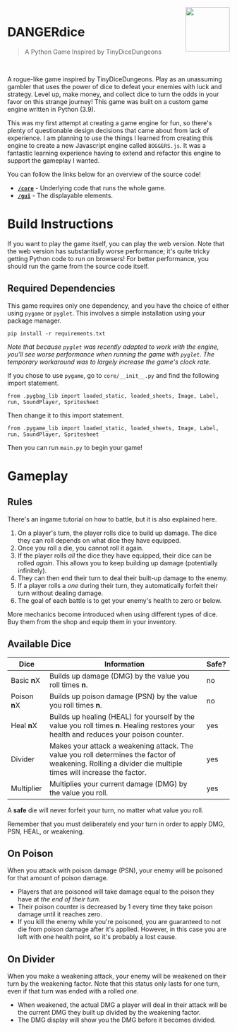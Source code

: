 <img src="docs/assets/icon.ico" height="100" align="right"/>

# DANGERdice

> A Python Game Inspired by TinyDiceDungeons

<br>

A rogue-like game inspired by TinyDiceDungeons. Play as an unassuming gambler that uses the power of dice
to defeat your enemies with luck and strategy. Level up, make money, and collect dice to turn the odds in
your favor on this strange journey! This game was built on a custom game engine written in Python (3.9).

This was my first attempt at creating a game engine for fun, so there's plenty of questionable design decisions 
that came about from lack of experience. I am planning to use the things I learned from creating this engine 
to create a new Javascript engine called `BOGGERS.js`. It was a fantastic learning experience having to extend
and refactor this engine to support the gameplay I wanted.

You can follow the links below for an overview of the source code!

- [**`/core`**](docs/src/core.md) - Underlying code that runs the whole game.
- [**`/gui`**](docs/src/gui.md) - The displayable elements.

# Build Instructions

If you want to play the game itself, you can play the web version. Note that the web version has
substantially worse performance; it's quite tricky getting Python code to run on browsers!
For better performance, you should run the game from the source code itself.

## Required Dependencies
This game requires only one dependency, and you have the choice of either using `pygame` or `pyglet`.
This involves a simple installation using your package manager.

```
pip install -r requirements.txt
```

_Note that because `pyglet` was recently adapted to work with the engine, you'll see worse performance 
when running the game with `pyglet`. The temporary workaround was to largely increase the game's clock rate._

If you chose to use `pygame`, go to `core/__init__.py` and find the following import statement.
```
from .pygbag_lib import loaded_static, loaded_sheets, Image, Label, run, SoundPlayer, Spritesheet
```
Then change it to this import statement.
```
from .pygame_lib import loaded_static, loaded_sheets, Image, Label, run, SoundPlayer, Spritesheet
```

Then you can run `main.py` to begin your game!

# Gameplay

## Rules

There's an ingame tutorial on how to battle, but it is also explained here.

1. On a player's turn, the player rolls dice to build up damage. The dice they can roll depends on what dice they have equipped. 
2. Once you roll a die, you cannot roll it again. 
3. If the player rolls _all_ the dice they have equipped, their dice can be rolled _again_. This allows you to keep building up damage (potentially infinitely).
4. They can then end their turn to deal their built-up damage to the enemy.
5. If a player rolls a _one_ during their turn, they automatically forfeit their turn without dealing damage.
5. The goal of each battle is to get your enemy's health to zero or below.

More mechanics become introduced when using different types of dice. Buy them from the shop and equip them in your inventory.

## Available Dice

Dice | Information | Safe?
---- | ----------- | -----
Basic **n**X | Builds up damage (DMG) by the value you roll times **n**. | no
Poison **n**X | Builds up poison damage (PSN) by the value you roll times **n**. | no
Heal **n**X | Builds up healing (HEAL) for yourself by the value you roll times **n**. Healing restores your health and reduces your poison counter. | yes
Divider | Makes your attack a weakening attack. The value you roll determines the factor of weakening. Rolling a divider die multiple times will increase the factor. | yes
Multiplier | Multiplies your current damage (DMG) by the value you roll. | yes

A **safe** die will never forfeit your turn, no matter what value you roll.

Remember that you must deliberately end your turn in order to apply DMG, PSN, HEAL, or weakening.

## On Poison

When you attack with poison damage (PSN), your enemy will be poisoned for that amount of poison damage.
- Players that are poisoned will take damage equal to the poison they have at _the end of their turn_.
- Their poison counter is decreased by 1 every time they take poison damage until it reaches zero.
- If you kill the enemy while you're poisoned, you are guaranteed to not die from poison damage after it's applied.
However, in this case you are left with one health point, so it's probably a lost cause.

## On Divider

When you make a weakening attack, your enemy will be weakened on their turn by the weakening factor. Note that this status only lasts for one turn, even if that turn was ended with a rolled _one_.
- When weakened, the actual DMG a player will deal in their attack will be the current DMG they built up divided by the weakening factor.
- The DMG display will show you the DMG before it becomes divided.
